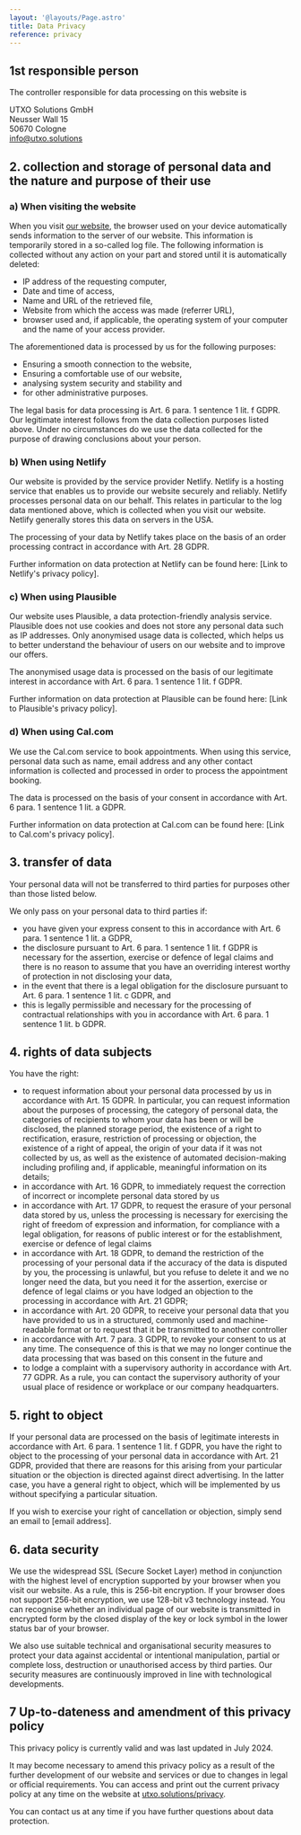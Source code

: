 ```yaml
---
layout: '@layouts/Page.astro'
title: Data Privacy
reference: privacy
---
```


## 1st responsible person

The controller responsible for data processing on this website is

UTXO Solutions GmbH<br>
Neusser Wall 15<br>
50670 Cologne<br>
info@utxo.solutions<br>

## 2. collection and storage of personal data and the nature and purpose of their use

### a) When visiting the website

When you visit [our website](https://utxo.solutions/), the browser used on your device automatically sends information to the server of our website. This information is temporarily stored in a so-called log file. The following information is collected without any action on your part and stored until it is automatically deleted:

- IP address of the requesting computer,
- Date and time of access,
- Name and URL of the retrieved file,
- Website from which the access was made (referrer URL),
- browser used and, if applicable, the operating system of your computer and the name of your access provider.

The aforementioned data is processed by us for the following purposes:

- Ensuring a smooth connection to the website,
- Ensuring a comfortable use of our website,
- analysing system security and stability and
- for other administrative purposes.

The legal basis for data processing is Art. 6 para. 1 sentence 1 lit. f GDPR. Our legitimate interest follows from the data collection purposes listed above. Under no circumstances do we use the data collected for the purpose of drawing conclusions about your person.

### b) When using Netlify

Our website is provided by the service provider Netlify. Netlify is a hosting service that enables us to provide our website securely and reliably. Netlify processes personal data on our behalf. This relates in particular to the log data mentioned above, which is collected when you visit our website. Netlify generally stores this data on servers in the USA.

The processing of your data by Netlify takes place on the basis of an order processing contract in accordance with Art. 28 GDPR.

Further information on data protection at Netlify can be found here: [Link to Netlify's privacy policy].

### c) When using Plausible

Our website uses Plausible, a data protection-friendly analysis service. Plausible does not use cookies and does not store any personal data such as IP addresses. Only anonymised usage data is collected, which helps us to better understand the behaviour of users on our website and to improve our offers.

The anonymised usage data is processed on the basis of our legitimate interest in accordance with Art. 6 para. 1 sentence 1 lit. f GDPR.

Further information on data protection at Plausible can be found here: [Link to Plausible's privacy policy].

### d) When using Cal.com

We use the Cal.com service to book appointments. When using this service, personal data such as name, email address and any other contact information is collected and processed in order to process the appointment booking.

The data is processed on the basis of your consent in accordance with Art. 6 para. 1 sentence 1 lit. a GDPR.

Further information on data protection at Cal.com can be found here: [Link to Cal.com's privacy policy].

## 3. transfer of data

Your personal data will not be transferred to third parties for purposes other than those listed below.

We only pass on your personal data to third parties if:

- you have given your express consent to this in accordance with Art. 6 para. 1 sentence 1 lit. a GDPR,
- the disclosure pursuant to Art. 6 para. 1 sentence 1 lit. f GDPR is necessary for the assertion, exercise or defence of legal claims and there is no reason to assume that you have an overriding interest worthy of protection in not disclosing your data,
- in the event that there is a legal obligation for the disclosure pursuant to Art. 6 para. 1 sentence 1 lit. c GDPR, and
- this is legally permissible and necessary for the processing of contractual relationships with you in accordance with Art. 6 para. 1 sentence 1 lit. b GDPR.

## 4. rights of data subjects

You have the right:

- to request information about your personal data processed by us in accordance with Art. 15 GDPR. In particular, you can request information about the purposes of processing, the category of personal data, the categories of recipients to whom your data has been or will be disclosed, the planned storage period, the existence of a right to rectification, erasure, restriction of processing or objection, the existence of a right of appeal, the origin of your data if it was not collected by us, as well as the existence of automated decision-making including profiling and, if applicable, meaningful information on its details;
- in accordance with Art. 16 GDPR, to immediately request the correction of incorrect or incomplete personal data stored by us
- in accordance with Art. 17 GDPR, to request the erasure of your personal data stored by us, unless the processing is necessary for exercising the right of freedom of expression and information, for compliance with a legal obligation, for reasons of public interest or for the establishment, exercise or defence of legal claims
- in accordance with Art. 18 GDPR, to demand the restriction of the processing of your personal data if the accuracy of the data is disputed by you, the processing is unlawful, but you refuse to delete it and we no longer need the data, but you need it for the assertion, exercise or defence of legal claims or you have lodged an objection to the processing in accordance with Art. 21 GDPR;
- in accordance with Art. 20 GDPR, to receive your personal data that you have provided to us in a structured, commonly used and machine-readable format or to request that it be transmitted to another controller
- in accordance with Art. 7 para. 3 GDPR, to revoke your consent to us at any time. The consequence of this is that we may no longer continue the data processing that was based on this consent in the future and
- to lodge a complaint with a supervisory authority in accordance with Art. 77 GDPR. As a rule, you can contact the supervisory authority of your usual place of residence or workplace or our company headquarters.

## 5. right to object

If your personal data are processed on the basis of legitimate interests in accordance with Art. 6 para. 1 sentence 1 lit. f GDPR, you have the right to object to the processing of your personal data in accordance with Art. 21 GDPR, provided that there are reasons for this arising from your particular situation or the objection is directed against direct advertising. In the latter case, you have a general right to object, which will be implemented by us without specifying a particular situation.

If you wish to exercise your right of cancellation or objection, simply send an email to [email address].

## 6. data security

We use the widespread SSL (Secure Socket Layer) method in conjunction with the highest level of encryption supported by your browser when you visit our website. As a rule, this is 256-bit encryption. If your browser does not support 256-bit encryption, we use 128-bit v3 technology instead. You can recognise whether an individual page of our website is transmitted in encrypted form by the closed display of the key or lock symbol in the lower status bar of your browser.

We also use suitable technical and organisational security measures to protect your data against accidental or intentional manipulation, partial or complete loss, destruction or unauthorised access by third parties. Our security measures are continuously improved in line with technological developments.

## 7 Up-to-dateness and amendment of this privacy policy

This privacy policy is currently valid and was last updated in July 2024.

It may become necessary to amend this privacy policy as a result of the further development of our website and services or due to changes in legal or official requirements. You can access and print out the current privacy policy at any time on the website at [utxo.solutions/privacy](/privacy).

You can contact us at any time if you have further questions about data protection.
